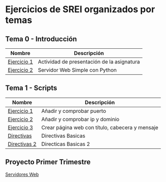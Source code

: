 # Ejercicios de SREI organizados por temas

## Tema 0 - Introducción
Nombre | Descripción
-------|--------
[Ejercicio 1](https://docs.google.com/document/d/1dlVUJuzfQTONVz5xtFPL2qg-rBDrMF9NC45Dw1ynX_g/edit) |  Actividad de presentación de la asignatura
[Ejercicio 2](https://docs.google.com/document/d/e/2PACX-1vSfOqsyoLDcm5gbON-cm3tFBQnd7pLQG2tRS5lRrs5d43HfQaK_XjARO4RWNfdI-ozK6h5TyIWRucqA/pub) |  Servidor Web Simple con Python

## Tema 1 - Scripts
Nombre | Descripción
-------|--------
[Ejercicio 1](https://docs.google.com/document/d/e/2PACX-1vRWXYoB7xh6SYPu_gE4XRj-gs9g303mYiuW6OpI6rmwsiDD9oZFRx011imjj93V1P31Y5zsKG0rOmw-/pub) | Añadir y comprobar puerto
[Ejercicio 2](https://docs.google.com/document/d/e/2PACX-1vT-xUJ09QZBx2E2H-ihND7C85LpV_TpfqrvZ7FKiE9c13agS9G3Lg3PJOHoCe7i7CY-d8xIm8bWDi8D/pub) | Añadir y comprobar ip y dominio
[Ejercicio 3](https://docs.google.com/document/d/e/2PACX-1vQS5jazHbF4VKTxSrsbnZdDuBNFUzyl3ORH857Jy384mOhWORyw0OL3MB6CO8ME3Ehtp0rSnDHOFC0r/pub) | Crear página web con título, cabecera y mensaje
[Directivas](https://docs.google.com/document/d/e/2PACX-1vSr20M2mezx3k23lPOHbg64VYw40hCPox9IaPvapeRHZW6PEGAzN3hN8GEyFlPmcK6xgcITT9Ufcsn4/pub) | Directivas Basicas
[Directivas 2](https://docs.google.com/document/d/e/2PACX-1vQkwNSdD5UraXWPksy3ASZIDfso44xWxeIpqCfFSa8RSQlJveM4HxLhWhiKTyRinBj22n_qfQ42eZ-B/pub) | Directicas Basicas 2

## Proyecto Primer Trimestre
[Servidores Web](https://docs.google.com/document/d/e/2PACX-1vSXI-LOzKPXcU36u8q3uY_QvFZAGg4z13euaXFylkQ4iyEOy33eS2Wp0tJPp9gP3abWzbWaRChTSPne/pub)
